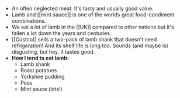 - An often neglected meat. It's tasty and usually good value.
- Lamb and [[mint sauce]] is one of the worlds great food-condiment combinations.
- We eat a lot of lamb in the [[UK]] compared to other nations but it's fallen a lot down the years and centuries.
- [[Costco]] sells a two-pack of lamb shank that doesn't need refrigeration! And its shelf life is long too. Sounds (and maybe is) disgusting, but hey, it tastes good.
- **How I tend to eat lamb:**
	- Lamb shank
	- Roast potatoes
	- Yorkshire pudding
	- Peas
	- Mint sauce (lots!)